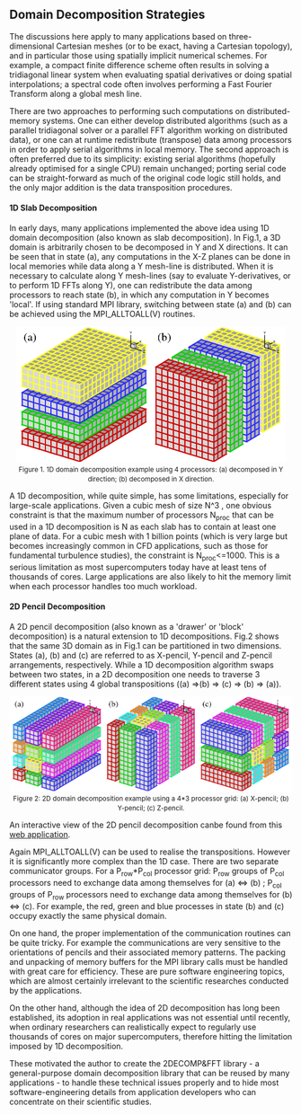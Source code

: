 ## Domain Decomposition Strategies

The discussions here apply to many applications based on three-dimensional Cartesian meshes (or to be exact, having a Cartesian topology), and in particular those using spatially implicit numerical schemes. For example, a compact finite difference scheme often results in solving a tridiagonal linear system when evaluating spatial derivatives or doing spatial interpolations; a spectral code often involves performing a Fast Fourier Transform along a global mesh line.

There are two approaches to performing such computations on distributed-memory systems. One can either develop distributed algorithms (such as a parallel tridiagonal solver or a parallel FFT algorithm working on distributed data), or one can at runtime redistribute (transpose) data among processors in order to apply serial algorithms in local memory. The second approach is often preferred due to its simplicity: existing serial algorithms (hopefully already optimised for a single CPU) remain unchanged; porting serial code can be straight-forward as much of the original code logic still holds, and the only major addition is the data transposition procedures.

#### 1D Slab Decomposition

In early days, many applications implemented the above idea using 1D domain decomposition (also known as slab decomposition). In Fig.1, a 3D domain is arbitrarily chosen to be decomposed in Y and X directions. It can be seen that in state (a), any computations in the X-Z planes can be done in local memories while data along a Y mesh-line is distributed. When it is necessary to calculate along Y mesh-lines (say to evaluate Y-derivatives, or to perform 1D FFTs along Y), one can redistribute the data among processors to reach state (b), in which any computation in Y becomes 'local'. If using standard MPI library, switching between state (a) and (b) can be achieved using the MPI_ALLTOALL(V) routines.

<p align="center">
  <img src="images/1d_decomp.png"><br>
  <span style="font-size:smaller;">Figure 1. 1D domain decomposition example using 4 processors: (a) decomposed in Y direction; (b) decomposed in X direction.</span>
</p>

A 1D decomposition, while quite simple, has some limitations, especially for large-scale applications. Given a cubic mesh of size N^3 , one obvious constraint is that the maximum number of processors N<sub>proc</sub> that can be used in a 1D decomposition is N as each slab has to contain at least one plane of data. For a cubic mesh with 1 billion points (which is very large but becomes increasingly common in CFD applications, such as those for fundamental turbulence studies), the constraint is N<sub>proc</sub><=1000. This is a serious limitation as most supercomputers today have at least tens of thousands of cores. Large applications are also likely to hit the memory limit when each processor handles too much workload.

#### 2D Pencil Decomposition

A 2D pencil decomposition (also known as a 'drawer' or 'block' decomposition) is a natural extension to 1D decompositions. Fig.2 shows that the same 3D domain as in Fig.1 can be partitioned in two dimensions. States (a), (b) and (c) are referred to as X-pencil, Y-pencil and Z-pencil arrangements, respectively. While a 1D decomposition algorithm swaps between two states, in a 2D decomposition one needs to traverse 3 different states using 4 global transpositions ((a) =>(b) => (c) => (b) => (a)).

<p align="center">
  <img src="images/2d_decomp.png"><br>
  <span style="font-size:smaller;">Figure 2: 2D domain decomposition example using a 4*3 processor grid: (a) X-pencil; (b) Y-pencil; (c) Z-pencil.</span>
</p>

An interactive view of the 2D pencil decomposition canbe found from this [web application](http://www.2decomp.org/decomp_map.php).

Again MPI_ALLTOALL(V) can be used to realise the transpositions. However it is significantly more complex than the 1D case. There are two separate communicator groups. For a P<sub>row</sub>*P<sub>col</sub> processor grid: P<sub>row</sub> groups of P<sub>col</sub> processors need to exchange data among themselves for (a) <=> (b) ; P<sub>col</sub> groups of P<sub>row</sub> processors need to exchange data among themselves for (b) <=> (c). For example, the red, green and blue processes in state (b) and (c) occupy exactly the same physical domain.

On one hand, the proper implementation of the communication routines can be quite tricky. For example the communications are very sensitive to the orientations of pencils and their associated memory patterns. The packing and unpacking of memory buffers for the MPI library calls must be handled with great care for efficiency. These are pure software engineering topics, which are almost certainly irrelevant to the scientific researches conducted by the applications.

On the other hand, although the idea of 2D decomposition has long been established, its adoption in real applications was not essential until recently, when ordinary researchers can realistically expect to regularly use thousands of cores on major supercomputers, therefore hitting the limitation imposed by 1D decomposition.

These motivated the author to create the 2DECOMP&FFT library - a general-purpose domain decomposition library that can be reused by many applications - to handle these technical issues properly and to hide most software-engineering details from application developers who can concentrate on their scientific studies.

